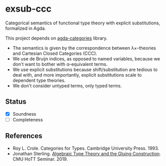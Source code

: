 # exsub-ccc

Categorical semantics of functional type theory with explicit substitutions, formalized in Agda.

This project depends on [agda-categories](https://github.com/agda/agda-categories) library.

- The semantics is given by the correspondence between λ×-theories and Cartesian Closed Categories (CCC).
- We use de Bruijn indices, as opposed to named variables, because we don't want to bother with α-equivalent terms.
- We use explicit substitutions because shift/substitution are tedious to deal with, and more importantly, explicit substitutions scale to dependent type theories.
- We don't consider untyped terms, only typed terms.

## Status

- [x] Soundness
- [ ] Completeness

## References

- Roy L. Crole. Categories for Types. Cambridge University Press. 1993.
- Jonathan Sterling. [Algebraic Type Theory and the Gluing Construction](https://www.jonmsterling.com/papers/sterling:2019:cmu-hott.pdf). CMU HoTT Seminar. 2019.
